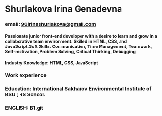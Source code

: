 # Shurlakova Irina Genadevna
### email: 96irinashurlakova@gmail.com
#### Passionate junior front-end developer with a desire to learn and grow in a collaborative team environment. Skilled in HTML, CSS, and JavaScript.Soft Skills: Communication, Time Management, Teamwork, Self-motivation, Problem Solving, Critical Thinking, Debugging
#### Industry Knowledge: HTML, CSS, JavaScript
### Work experience 
### Education: International Sakharov Environmental Institute of BSU ; RS School.
### ENGLISH: B1.git
